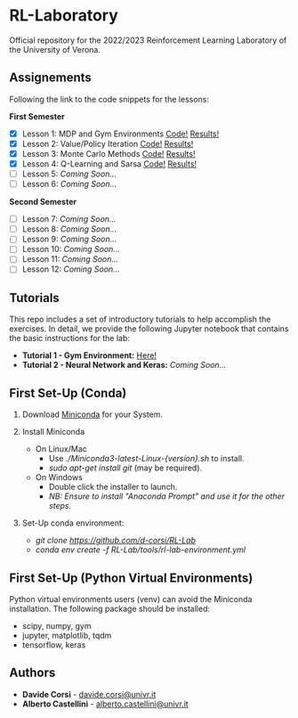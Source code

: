 # RL-Laboratory
Official repository for the 2022/2023 Reinforcement Learning Laboratory of the University of Verona.

## Assignements
Following the link to the code snippets for the lessons:

**First Semester**
- [x] Lesson 1: MDP and Gym Environments [Code!](lessons/lesson_1_code.py) [Results!](results/lesson_1_results.txt)
- [x] Lesson 2: Value/Policy Iteration [Code!](lessons/lesson_2_code.py) [Results!](results/lesson_2_results.txt)
- [x] Lesson 3: Monte Carlo Methods [Code!](lessons/lesson_3_code.py) [Results!](results/lesson_3_results.txt)
- [x] Lesson 4: Q-Learning and Sarsa [Code!](lessons/lesson_4_code.py) [Results!](results/lesson_4_results.txt)
- [ ] Lesson 5:  *Coming Soon...*
- [ ] Lesson 6:  *Coming Soon...*

**Second Semester**
- [ ] Lesson 7:  *Coming Soon...*
- [ ] Lesson 8:  *Coming Soon...*
- [ ] Lesson 9:  *Coming Soon...*
- [ ] Lesson 10:  *Coming Soon...*
- [ ] Lesson 11:  *Coming Soon...*
- [ ] Lesson 12:  *Coming Soon...*

## Tutorials
This repo includes a set of introductory tutorials to help accomplish the exercises. In detail, we provide the following Jupyter notebook that contains the basic instructions for the lab:
- **Tutorial 1 - Gym Environment:** [Here!](tutorials/tutorial_environment.ipynb)
- **Tutorial 2 - Neural Network and Keras:** *Coming Soon...*

## First Set-Up (Conda)
1. Download [Miniconda](https://docs.conda.io/en/latest/miniconda.html) for your System.

2.  Install Miniconda
	- On Linux/Mac 
		- Use *./Miniconda3-latest-Linux-{version}.sh* to install.
		- *sudo apt-get install git* (may be required).
	- On Windows
		- Double click the installer to launch.
		- *NB: Ensure to install "Anaconda Prompt" and use it for the other steps.*

3.  Set-Up conda environment:
	- *git clone https://github.com/d-corsi/RL-Lab*
	- *conda env create -f RL-Lab/tools/rl-lab-environment.yml*

## First Set-Up (Python Virtual Environments)
Python virtual environments users (venv) can avoid the Miniconda installation. The following package should be installed:
  - scipy, numpy, gym
  - jupyter, matplotlib, tqdm
  - tensorflow, keras

## Authors
*  **Davide Corsi** - davide.corsi@univr.it
*  **Alberto Castellini** - alberto.castellini@univr.it
